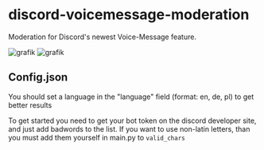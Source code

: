 # discord-voicemessage-moderation
Moderation for Discord's newest Voice-Message feature.

![grafik](https://user-images.githubusercontent.com/67586349/232165774-8ef8b84c-d56e-4095-a390-c58691c2ef63.png)
![grafik](https://user-images.githubusercontent.com/67586349/232165671-0bc28036-574b-4fbf-9884-cec30d3f324d.png)

## Config.json

You should set a language in the "language" field (format: en, de, pl) to get better results

To get started you need to get your bot token on the discord developer site, and just add badwords to the list.
If you want to use non-latin letters, than you must add them yourself in main.py to `valid_chars`

